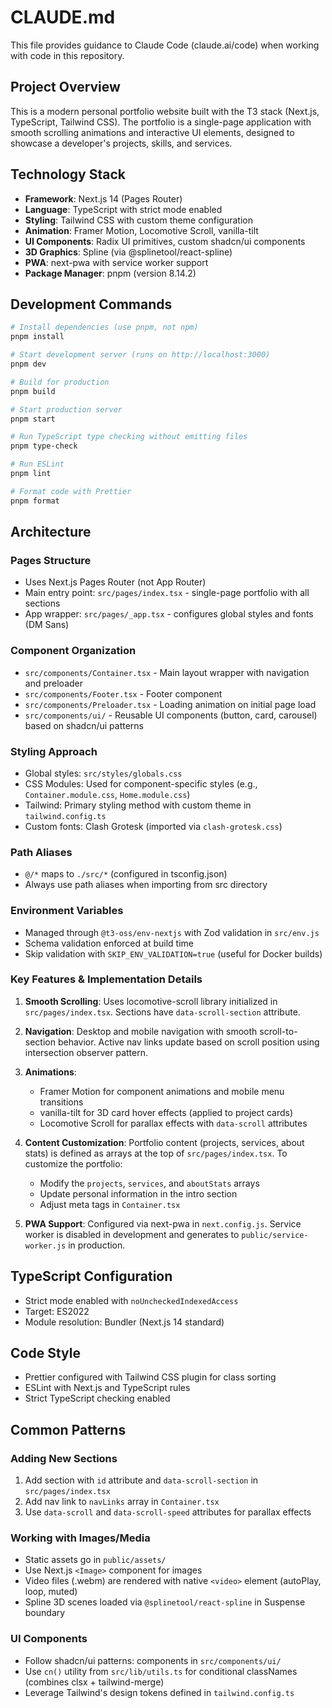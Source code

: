 # CLAUDE.md

This file provides guidance to Claude Code (claude.ai/code) when working with code in this repository.

## Project Overview

This is a modern personal portfolio website built with the T3 stack (Next.js, TypeScript, Tailwind CSS). The portfolio is a single-page application with smooth scrolling animations and interactive UI elements, designed to showcase a developer's projects, skills, and services.

## Technology Stack

- **Framework**: Next.js 14 (Pages Router)
- **Language**: TypeScript with strict mode enabled
- **Styling**: Tailwind CSS with custom theme configuration
- **Animation**: Framer Motion, Locomotive Scroll, vanilla-tilt
- **UI Components**: Radix UI primitives, custom shadcn/ui components
- **3D Graphics**: Spline (via @splinetool/react-spline)
- **PWA**: next-pwa with service worker support
- **Package Manager**: pnpm (version 8.14.2)

## Development Commands

```bash
# Install dependencies (use pnpm, not npm)
pnpm install

# Start development server (runs on http://localhost:3000)
pnpm dev

# Build for production
pnpm build

# Start production server
pnpm start

# Run TypeScript type checking without emitting files
pnpm type-check

# Run ESLint
pnpm lint

# Format code with Prettier
pnpm format
```

## Architecture

### Pages Structure
- Uses Next.js Pages Router (not App Router)
- Main entry point: `src/pages/index.tsx` - single-page portfolio with all sections
- App wrapper: `src/pages/_app.tsx` - configures global styles and fonts (DM Sans)

### Component Organization
- `src/components/Container.tsx` - Main layout wrapper with navigation and preloader
- `src/components/Footer.tsx` - Footer component
- `src/components/Preloader.tsx` - Loading animation on initial page load
- `src/components/ui/` - Reusable UI components (button, card, carousel) based on shadcn/ui patterns

### Styling Approach
- Global styles: `src/styles/globals.css`
- CSS Modules: Used for component-specific styles (e.g., `Container.module.css`, `Home.module.css`)
- Tailwind: Primary styling method with custom theme in `tailwind.config.ts`
- Custom fonts: Clash Grotesk (imported via `clash-grotesk.css`)

### Path Aliases
- `@/*` maps to `./src/*` (configured in tsconfig.json)
- Always use path aliases when importing from src directory

### Environment Variables
- Managed through `@t3-oss/env-nextjs` with Zod validation in `src/env.js`
- Schema validation enforced at build time
- Skip validation with `SKIP_ENV_VALIDATION=true` (useful for Docker builds)

### Key Features & Implementation Details

1. **Smooth Scrolling**: Uses locomotive-scroll library initialized in `src/pages/index.tsx`. Sections have `data-scroll-section` attribute.

2. **Navigation**: Desktop and mobile navigation with smooth scroll-to-section behavior. Active nav links update based on scroll position using intersection observer pattern.

3. **Animations**:
   - Framer Motion for component animations and mobile menu transitions
   - vanilla-tilt for 3D card hover effects (applied to project cards)
   - Locomotive Scroll for parallax effects with `data-scroll` attributes

4. **Content Customization**: Portfolio content (projects, services, about stats) is defined as arrays at the top of `src/pages/index.tsx`. To customize the portfolio:
   - Modify the `projects`, `services`, and `aboutStats` arrays
   - Update personal information in the intro section
   - Adjust meta tags in `Container.tsx`

5. **PWA Support**: Configured via next-pwa in `next.config.js`. Service worker is disabled in development and generates to `public/service-worker.js` in production.

## TypeScript Configuration
- Strict mode enabled with `noUncheckedIndexedAccess`
- Target: ES2022
- Module resolution: Bundler (Next.js 14 standard)

## Code Style
- Prettier configured with Tailwind CSS plugin for class sorting
- ESLint with Next.js and TypeScript rules
- Strict TypeScript checking enabled

## Common Patterns

### Adding New Sections
1. Add section with `id` attribute and `data-scroll-section` in `src/pages/index.tsx`
2. Add nav link to `navLinks` array in `Container.tsx`
3. Use `data-scroll` and `data-scroll-speed` attributes for parallax effects

### Working with Images/Media
- Static assets go in `public/assets/`
- Use Next.js `<Image>` component for images
- Video files (.webm) are rendered with native `<video>` element (autoPlay, loop, muted)
- Spline 3D scenes loaded via `@splinetool/react-spline` in Suspense boundary

### UI Components
- Follow shadcn/ui patterns: components in `src/components/ui/`
- Use `cn()` utility from `src/lib/utils.ts` for conditional classNames (combines clsx + tailwind-merge)
- Leverage Tailwind's design tokens defined in `tailwind.config.ts`
